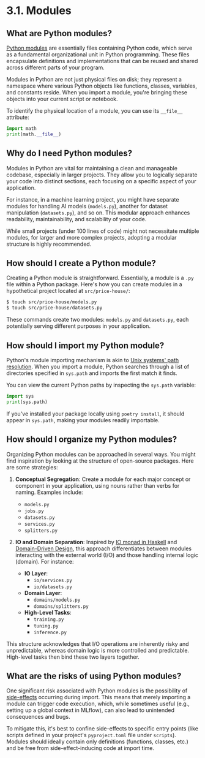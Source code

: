 # 3.1. Modules

## What are Python modules?

[Python modules](https://docs.python.org/3/tutorial/modules.html) are essentially files containing Python code, which serve as a fundamental organizational unit in Python programming. These files encapsulate definitions and implementations that can be reused and shared across different parts of your program.

Modules in Python are not just physical files on disk; they represent a namespace where various Python objects like functions, classes, variables, and constants reside. When you import a module, you're bringing these objects into your current script or notebook.

To identify the physical location of a module, you can use its `__file__` attribute:

```python
import math
print(math.__file__)
```

## Why do I need Python modules?

Modules in Python are vital for maintaining a clean and manageable codebase, especially in larger projects. They allow you to logically separate your code into distinct sections, each focusing on a specific aspect of your application.

For instance, in a machine learning project, you might have separate modules for handling AI models (`models.py`), another for dataset manipulation (`datasets.py`), and so on. This modular approach enhances readability, maintainability, and scalability of your code.

While small projects (under 100 lines of code) might not necessitate multiple modules, for larger and more complex projects, adopting a modular structure is highly recommended.

## How should I create a Python module?

Creating a Python module is straightforward. Essentially, a module is a `.py` file within a Python package. Here's how you can create modules in a hypothetical project located at `src/price-house/`:

```bash
$ touch src/price-house/models.py
$ touch src/price-house/datasets.py
```

These commands create two modules: `models.py` and `datasets.py`, each potentially serving different purposes in your application.

## How should I import my Python module?

Python's module importing mechanism is akin to [Unix systems' path resolution](https://opensource.com/article/17/6/set-path-linux). When you import a module, Python searches through a list of directories specified in `sys.path` and imports the first match it finds.

You can view the current Python paths by inspecting the `sys.path` variable:

```python
import sys
print(sys.path)
```

If you've installed your package locally using `poetry install`, it should appear in `sys.path`, making your modules readily importable.

## How should I organize my Python modules?

Organizing Python modules can be approached in several ways. You might find inspiration by looking at the structure of open-source packages. Here are some strategies:

1. **Conceptual Segregation**: Create a module for each major concept or component in your application, using nouns rather than verbs for naming. Examples include:
   - `models.py`
   - `jobs.py`
   - `datasets.py`
   - `services.py`
   - `splitters.py`

2. **IO and Domain Separation**: Inspired by [IO monad in Haskell](https://wiki.haskell.org/Introduction_to_IO) and [Domain-Driven Design](https://learn.microsoft.com/en-us/archive/msdn-magazine/2009/february/best-practice-an-introduction-to-domain-driven-design), this approach differentiates between modules interacting with the external world (I/O) and those handling internal logic (domain). For instance:
   - **IO Layer**:
     - `io/services.py`
     - `io/datasets.py`
   - **Domain Layer**:
     - `domains/models.py`
     - `domains/splitters.py`
   - **High-Level Tasks**:
     - `training.py`
     - `tuning.py`
     - `inference.py`

This structure acknowledges that I/O operations are inherently risky and unpredictable, whereas domain logic is more controlled and predictable. High-level tasks then bind these two layers together.

## What are the risks of using Python modules?

One significant risk associated with Python modules is the possibility of [side-effects](https://stackoverflow.com/questions/46024552/how-to-package-a-library-whose-import-produces-side-effects-in-python) occurring during import. This means that merely importing a module can trigger code execution, which, while sometimes useful (e.g., setting up a global context in MLflow), can also lead to unintended consequences and bugs.

To mitigate this, it's best to confine side-effects to specific entry points (like scripts defined in your project's `pyproject.toml` file under `scripts`). Modules should ideally contain only definitions (functions, classes, etc.) and be free from side-effect-inducing code at import time.